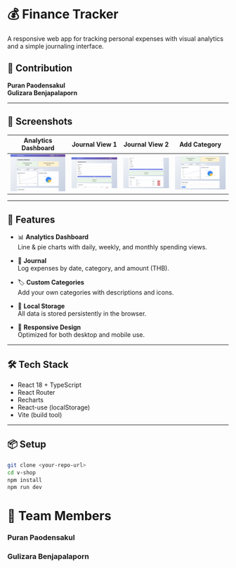 # 💰 Finance Tracker

A responsive web app for tracking personal expenses with visual analytics and a simple journaling interface.

## 🙌 Contribution  
**Puran Paodensakul**  
**Gulizara Benjapalaporn**

---

## 📸 Screenshots

| Analytics Dashboard | Journal View 1 | Journal View 2 | Add Category |
|---------------------|----------------|----------------|--------------|
| ![Dashboard](img/dashboard.png) | ![Journal View 1](img/journal_view1.png) | ![Journal View 2](img/journal_view2.png) | ![Add Category](img/add_cat.png) |

---

## 🚀 Features

- 📊 **Analytics Dashboard**  
  Line & pie charts with daily, weekly, and monthly spending views.

- 📘 **Journal**  
  Log expenses by date, category, and amount (THB).

- 🏷️ **Custom Categories**  
  Add your own categories with descriptions and icons.

- 💾 **Local Storage**  
  All data is stored persistently in the browser.

- 📱 **Responsive Design**  
  Optimized for both desktop and mobile use.

---

## 🛠 Tech Stack

- React 18 + TypeScript  
- React Router  
- Recharts  
- React-use (localStorage)  
- Vite (build tool)

---

## 📦 Setup

```bash
git clone <your-repo-url>
cd v-shop
npm install
npm run dev
```

# 👥 Team Members
### Puran Paodensakul
### Gulizara Benjapalaporn
